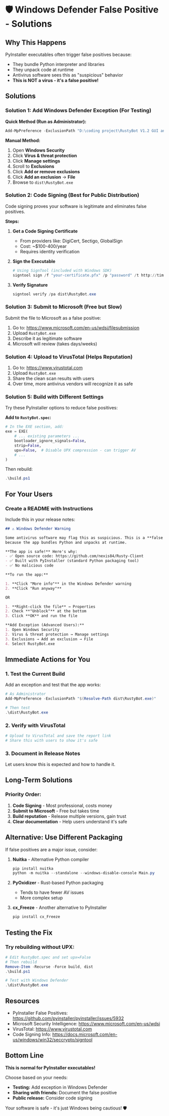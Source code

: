 # 🛡️ Windows Defender False Positive - Solutions

## Why This Happens

PyInstaller executables often trigger false positives because:
- They bundle Python interpreter and libraries
- They unpack code at runtime
- Antivirus software sees this as "suspicious" behavior
- **This is NOT a virus - it's a false positive!**

## Solutions

### Solution 1: Add Windows Defender Exception (For Testing)

**Quick Method (Run as Administrator):**
```powershell
Add-MpPreference -ExclusionPath "D:\coding project\RustyBot V1.2 GUI and new Draw\Rusty Bot Main Branch - 1.39\dist\RustyBot.exe"
```

**Manual Method:**
1. Open **Windows Security**
2. Click **Virus & threat protection**
3. Click **Manage settings**
4. Scroll to **Exclusions**
5. Click **Add or remove exclusions**
6. Click **Add an exclusion** → **File**
7. Browse to `dist\RustyBot.exe`

### Solution 2: Code Signing (Best for Public Distribution)

Code signing proves your software is legitimate and eliminates false positives.

**Steps:**
1. **Get a Code Signing Certificate**
   - From providers like: DigiCert, Sectigo, GlobalSign
   - Cost: ~$100-400/year
   - Requires identity verification

2. **Sign the Executable**
   ```powershell
   # Using SignTool (included with Windows SDK)
   signtool sign /f "your-certificate.pfx" /p "password" /t http://timestamp.digicert.com dist\RustyBot.exe
   ```

3. **Verify Signature**
   ```powershell
   signtool verify /pa dist\RustyBot.exe
   ```

### Solution 3: Submit to Microsoft (Free but Slow)

Submit the file to Microsoft as a false positive:
1. Go to: https://www.microsoft.com/en-us/wdsi/filesubmission
2. Upload `RustyBot.exe`
3. Describe it as legitimate software
4. Microsoft will review (takes days/weeks)

### Solution 4: Upload to VirusTotal (Helps Reputation)

1. Go to: https://www.virustotal.com
2. Upload `RustyBot.exe`
3. Share the clean scan results with users
4. Over time, more antivirus vendors will recognize it as safe

### Solution 5: Build with Different Settings

Try these PyInstaller options to reduce false positives:

**Add to `RustyBot.spec`:**
```python
# In the EXE section, add:
exe = EXE(
    # ... existing parameters ...
    bootloader_ignore_signals=False,
    strip=False,
    upx=False,  # Disable UPX compression - can trigger AV
    # ...
)
```

Then rebuild:
```powershell
.\build.ps1
```

## For Your Users

### Create a README with Instructions

Include this in your release notes:

```markdown
## ⚠️ Windows Defender Warning

Some antivirus software may flag this as suspicious. This is a **false positive** 
because the app bundles Python and unpacks at runtime.

**The app is safe!** Here's why:
- ✅ Open source code: https://github.com/nexis84/Rusty-Client
- ✅ Built with PyInstaller (standard Python packaging tool)
- ✅ No malicious code

**To run the app:**

1. **Click "More info"** in the Windows Defender warning
2. **Click "Run anyway"**

OR

1. **Right-click the file** → Properties
2. Check **"Unblock"** at the bottom
3. Click **OK** and run the file

**Add Exception (Advanced Users):**
1. Open Windows Security
2. Virus & threat protection → Manage settings
3. Exclusions → Add an exclusion → File
4. Select RustyBot.exe
```

## Immediate Actions for You

### 1. Test the Current Build
Add an exception and test that the app works:
```powershell
# As Administrator
Add-MpPreference -ExclusionPath "$(Resolve-Path dist\RustyBot.exe)"

# Then test
.\dist\RustyBot.exe
```

### 2. Verify with VirusTotal
```powershell
# Upload to VirusTotal and save the report link
# Share this with users to show it's safe
```

### 3. Document in Release Notes
Let users know this is expected and how to handle it.

## Long-Term Solutions

### Priority Order:
1. **Code Signing** - Most professional, costs money
2. **Submit to Microsoft** - Free but takes time
3. **Build reputation** - Release multiple versions, gain trust
4. **Clear documentation** - Help users understand it's safe

## Alternative: Use Different Packaging

If false positives are a major issue, consider:

1. **Nuitka** - Alternative Python compiler
   ```powershell
   pip install nuitka
   python -m nuitka --standalone --windows-disable-console Main.py
   ```

2. **PyOxidizer** - Rust-based Python packaging
   - Tends to have fewer AV issues
   - More complex setup

3. **cx_Freeze** - Another alternative to PyInstaller
   ```powershell
   pip install cx_Freeze
   ```

## Testing the Fix

### Try rebuilding without UPX:
```powershell
# Edit RustyBot.spec and set upx=False
# Then rebuild
Remove-Item -Recurse -Force build, dist
.\build.ps1

# Test with Windows Defender
.\dist\RustyBot.exe
```

## Resources

- PyInstaller False Positives: https://github.com/pyinstaller/pyinstaller/issues/5932
- Microsoft Security Intelligence: https://www.microsoft.com/en-us/wdsi
- VirusTotal: https://www.virustotal.com
- Code Signing Info: https://docs.microsoft.com/en-us/windows/win32/seccrypto/signtool

## Bottom Line

**This is normal for PyInstaller executables!** 

Choose based on your needs:
- **Testing:** Add exception in Windows Defender
- **Sharing with friends:** Document the false positive
- **Public release:** Consider code signing

Your software is safe - it's just Windows being cautious! 🛡️
